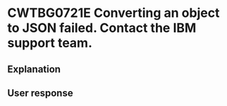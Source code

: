 # CWTBG0721E Converting an object to JSON failed. Contact the IBM support team.

## Explanation

## User response